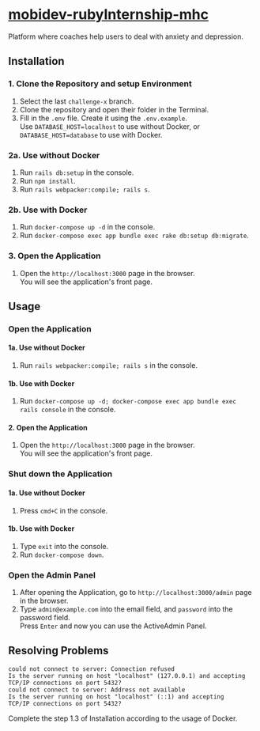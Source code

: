 # [mobidev-rubyInternship-mhc](https://mental.vchkhr.com/)

Platform where coaches help users to deal with anxiety and depression.



## Installation

### 1. Clone the Repository and setup Environment

1. Select the last `challenge-x` branch.
2. Clone the repository and open their folder in the Terminal.
3. Fill in the `.env` file. Create it using the `.env.example`.\
Use `DATABASE_HOST=localhost` to use without Docker, or\
`DATABASE_HOST=database` to use with Docker.

### 2a. Use without Docker
1. Run `rails db:setup` in the console.
2. Run `npm install`.
3. Run `rails webpacker:compile; rails s`.

### 2b. Use with Docker
1. Run `docker-compose up -d` in the console.
2. Run `docker-compose exec app bundle exec rake db:setup db:migrate`.

### 3. Open the Application
1. Open the `http://localhost:3000` page in the browser.\
You will see the application's front page.



## Usage

### Open the Application

#### 1a. Use without Docker
1. Run `rails webpacker:compile; rails s` in the console.

#### 1b. Use with Docker
1. Run `docker-compose up -d; docker-compose exec app bundle exec rails console` in the console.

#### 2. Open the Application
1. Open the `http://localhost:3000` page in the browser.\
You will see the application's front page.

### Shut down the Application

#### 1a. Use without Docker
1. Press `cmd+C` in the console.

#### 1b. Use with Docker
1. Type `exit` into the console.
2. Run `docker-compose down`.

### Open the Admin Panel
1. After opening the Application, go to `http://localhost:3000/admin` page in the browser.
2. Type `admin@example.com` into the email field, and `password` into the password field.\
Press `Enter` and now you can use the ActiveAdmin Panel.



## Resolving Problems
```
could not connect to server: Connection refused 
Is the server running on host "localhost" (127.0.0.1) and accepting 
TCP/IP connections on port 5432? 
could not connect to server: Address not available 
Is the server running on host "localhost" (::1) and accepting 
TCP/IP connections on port 5432?
```
Complete the step 1.3 of Installation according to the usage of Docker.

